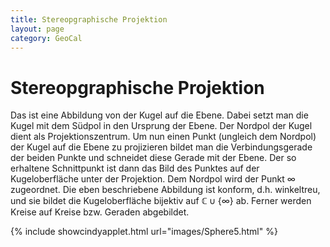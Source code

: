 ```yaml
---
title: Stereopgraphische Projektion
layout: page
category: GeoCal
---
```


# Stereopgraphische Projektion
Das ist eine Abbildung von der Kugel auf die Ebene. Dabei setzt man die Kugel mit dem Südpol in den Ursprung der Ebene. Der Nordpol der Kugel dient als Projektionszentrum. Um nun einen Punkt (ungleich dem Nordpol) der Kugel auf die Ebene zu projizieren bildet man die Verbindungsgerade der beiden Punkte und schneidet diese Gerade mit der Ebene. Der so erhaltene Schnittpunkt ist dann das Bild des Punktes auf der Kugeloberfläche unter der Projektion. Dem Nordpol wird der Punkt $\infty$ zugeordnet. Die eben beschriebene Abbildung ist konform, d.h. winkeltreu, und sie bildet die Kugeloberfläche bijektiv auf $\mathbb{C} \cup\{\infty\}$ ab. Ferner werden Kreise auf Kreise bzw. Geraden abgebildet.



{% include showcindyapplet.html url="images/Sphere5.html" %}


